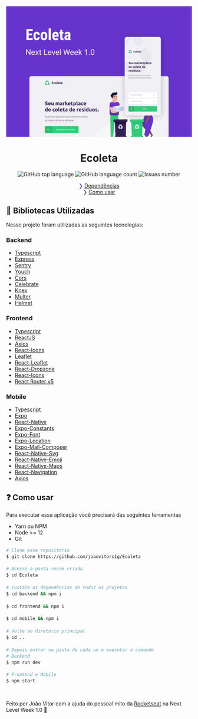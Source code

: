 <h1 align="center">
    <img alt="Next Level Week Ecoleta" src="https://raw.githubusercontent.com/joaovitors1g/ecoleta/master/.github/capa.png" />
    <br>
    <br>
    Ecoleta
</h1>

<p align="center">
  <img alt="GitHub top language" src="https://img.shields.io/github/languages/top/joaovitors1g/ecoleta.svg">

  <img alt="GitHub language count" src="https://img.shields.io/github/languages/count/joaovitors1g/ecoleta.svg">

  <img alt="Issues number" src="https://img.shields.io/github/issues/joaovitors1g/ecoleta">
</p>

<p align="center" style="color: #7159c1;">
  ❯ <a href="#receipt-bibliotecas-utilizadas">Dependências</a><br>
  ❯ <a href="#question-como-usar">Como usar</a><br>
</p>

## :receipt: Bibliotecas Utilizadas

Nesse projeto foram utilizadas as seguintes tecnologias:

### Backend

- [Typescript](https://www.typescriptlang.org/)
- [Express](https://expressjs.com/)
- [Sentry](https://sentry.io)
- [Youch](https://github.com/poppinss/youch)
- [Cors](https://expressjs.com/en/resources/middleware/cors.html)
- [Celebrate](https://github.com/arb/celebrate)
- [Knex](https://knexjs.org/)
- [Multer](https://github.com/expressjs/multer)
- [Helmet](https://helmetjs.github.io/)

### Frontend

- [Typescript](https://www.typescriptlang.org/)
- [ReactJS](https://reactjs.org/)
- [Axios](https://github.com/axios/axios)
- [React-Icons](https://react-icons.netlify.com/)
- [Leaflet](https://leafletjs.com/)
- [React-Leaflet](https://react-leaflet.js.org/)
- [React-Dropzone](https://react-dropzone.js.org/)
- [React-Icons](https://react-icons.netlify.com/)
- [React Router v5](https://github.com/ReactTraining/react-router)

### Mobile

- [Typescript](https://www.typescriptlang.org/)
- [Expo](https://expo.io)
- [React-Native](https://reactnative.dev/)
- [Expo-Constants](https://docs.expo.io/versions/latest/sdk/constants/)
- [Expo-Font](https://docs.expo.io/versions/latest/sdk/font/)
- [Expo-Location](https://docs.expo.io/versions/latest/sdk/location/)
- [Expo-Mail-Composer](https://docs.expo.io/versions/latest/sdk/mail-composer/)
- [React-Native-Svg](https://github.com/react-native-community/react-native-svg)
- [React-Native-Emoji](https://github.com/EricPKerr/react-native-emoji)
- [React-Native-Maps](https://github.com/react-native-community/react-native-maps)
- [React-Navigation](https://reactnavigation.org/)
- [Axios](https://github.com/axios/axios)

## :question: Como usar

Para executar essa aplicação você precisará das seguintes ferramentas

- Yarn ou NPM
- Node >= 12
- Git

```bash
# Clone esse repositório
$ git clone https://github.com/joaovitors1g/Ecoleta

# Acesse a pasta recem criada
$ cd Ecoleta

# Instale as dependências de todos os projetos
$ cd backend && npm i

$ cd frontend && npm i

$ cd mobile && npm i

# Volte ao diretório principal
$ cd ..

# Depois entrar na pasta de cada um e executar o comando
# Backend
$ npm run dev

# Frontend e Mobile
$ npm start
```

<br>

Feito por João Vitor com a ajuda do pessoal mito da [Rocketseat](https://github.com/Rocketseat) na Next Level Week 1.0 💜
